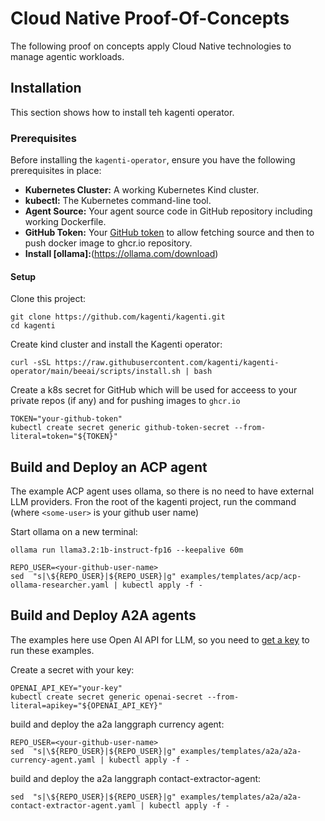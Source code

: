 # Cloud Native Proof-Of-Concepts

The following proof on concepts apply Cloud Native technologies to manage agentic workloads.

## Installation

This section shows how to install teh kagenti operator.

### Prerequisites

Before installing the `kagenti-operator`, ensure you have the following prerequisites in place:

* **Kubernetes Cluster:** A working Kubernetes Kind cluster.
* **kubectl:** The Kubernetes command-line tool.
* **Agent Source:** Your agent source code in GitHub repository including working Dockerfile.
* **GitHub Token:** Your [GitHub token](https://docs.github.com/en/authentication/keeping-your-account-and-data-secure/managing-your-personal-access-tokens#creating-a-personal-access-token-classic) to allow fetching source and then to push docker image to ghcr.io repository. 
* **Install [ollama]:**(https://ollama.com/download)


####  Setup

Clone this project:

```shell
git clone https://github.com/kagenti/kagenti.git
cd kagenti
```

Create kind cluster and install the Kagenti operator:

```shell
curl -sSL https://raw.githubusercontent.com/kagenti/kagenti-operator/main/beeai/scripts/install.sh | bash
```

Create a k8s secret for GitHub which will be used for acceess to
your private repos (if any) and for pushing images to `ghcr.io`

```shell
TOKEN="your-github-token"
kubectl create secret generic github-token-secret --from-literal=token="${TOKEN}"
```

## Build and Deploy an ACP agent

The example ACP agent uses ollama, so there is no need to have external LLM providers.
Fron the root of the kagenti project, run the command (where `<some-user>` is your github user name)

Start ollama on a new terminal:

```shell
ollama run llama3.2:1b-instruct-fp16 --keepalive 60m
```

```shell
REPO_USER=<your-github-user-name>
sed  "s|\${REPO_USER}|${REPO_USER}|g" examples/templates/acp/acp-ollama-researcher.yaml | kubectl apply -f -
```

## Build and Deploy A2A agents

The examples here use Open AI API for LLM, so you need to [get a key](https://platform.openai.com/api-keys) to run these examples.

Create a secret with your key:

```shell
OPENAI_API_KEY="your-key"
kubectl create secret generic openai-secret --from-literal=apikey="${OPENAI_API_KEY}"
```


build and deploy the a2a langgraph currency agent:

```shell
REPO_USER=<your-github-user-name>
sed  "s|\${REPO_USER}|${REPO_USER}|g" examples/templates/a2a/a2a-currency-agent.yaml | kubectl apply -f -
```

build and deploy the a2a langgraph contact-extractor-agent:

```shell
sed  "s|\${REPO_USER}|${REPO_USER}|g" examples/templates/a2a/a2a-contact-extractor-agent.yaml | kubectl apply -f -
```


